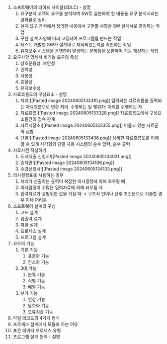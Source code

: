 1. 소프트웨어의 라이프 사이클(SDLC) - 설명
	1. 요구분석
	   고객의 요구를 분석하여 SW로 실현해야 할 내용을 요구 분석서라는 결과물로 정리
	2. 설계
	   요구 분석에서 정의한 내용에서 구현할 사항을 SW 설계서로 결정하는 작업
	3. 구현
	   설계 사양에 따라 코딩하여 프로그램을 만드는 작업
	4. 테스트
	   개발한 SW가 설계대로 제작되었는지를 확인하는 작업
	5. 유지보수
	   시스템을 운영하며 발생하는 문제점을 보완하며 기능 개선하는 작업
2. 요구사항 명세서 비기능 요구의 특성
	1. 상호운용성, 보안성
	2. 신뢰성
	3. 사용성
	4. 효율성
	5. 유지보수성
3. 자료흐름도의 구성요소 - 설명
	1. 처리![[Pasted image 20240605133310.png]]
	   입력되는 자료흐름을 출력되는 자료흐름으로 변환
	   처리: 수행되는 일
	   행위자: 처리를 수행하는 자
	2. 자료흐름![[Pasted image 20240605133328.png]]
	   자료흐름도에서 구성요소들간의 접속 관계
	3. 자료저장소![[Pasted image 20240605133355.png]]
	   머물고 있는 자료군의 집합
	4. 단말![[Pasted image 20240605133436.png]]
	   상세한 자료흐름도를 이해할 수 있게 사각형의 단말 사용
	   시스템의 순수 입력, 순수 출력
4. 자료사전 작성하기
	1. 도서대출 신청서![[Pasted image 20240605134031.png]]
	2. 승차권![[Pasted image 20240605134106.png]]
	3. 수강신청서![[Pasted image 20240605134133.png]]
5. 의사결정표를 사용하는 경우
	1. 처리가 산출하는 출력이 복잡한 의사결정에 의해 좌우될 때
	2. 의사결정이 수많은 입력자료에 의해 좌우될 때
	3. 입력자료가 광범위한 값을 가질 때
	   → 구조적 언어나 선후 조건문으로 기술할 경우 이해 어려움
6. 소프트웨어 설계의 구성
	1. 코드 설계
	2. 입출력 설계
	3. 파일 설계
	4. 프로세스 설계
	5. 프로그램 설계
7. 코드의 기능
	1. 기본 기능
		1. 표준화 기능
		2. 간소화 기능
	2. 3대 기능
		1. 분류 기능
		2. 식별 기능
		3. 배열 기능
	3. 부가 기능
		1. 연상 기능
		2. 암호화 기능
		3. 오류검출 기능
8. 파일 레코드의 4가지 형식
9. 프로세스 설계에서 모듈화 하는 이유
10. 표준 데이터 프로세스 유형
11. 프로그램 설계 원칙 - 설명